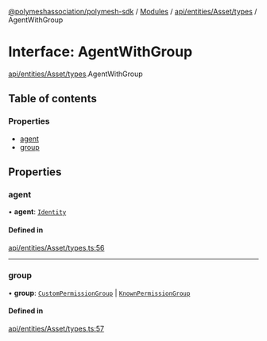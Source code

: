 [@polymeshassociation/polymesh-sdk](../README.md) / [Modules](../modules.md) / [api/entities/Asset/types](../modules/api_entities_Asset_types.md) / AgentWithGroup

# Interface: AgentWithGroup

[api/entities/Asset/types](../modules/api_entities_Asset_types.md).AgentWithGroup

## Table of contents

### Properties

- [agent](api_entities_Asset_types.AgentWithGroup.md#agent)
- [group](api_entities_Asset_types.AgentWithGroup.md#group)

## Properties

### agent

• **agent**: [`Identity`](../classes/api_entities_Identity.Identity.md)

#### Defined in

[api/entities/Asset/types.ts:56](https://github.com/PolymathNetwork/polymesh-sdk/blob/31dfa0dc/src/api/entities/Asset/types.ts#L56)

___

### group

• **group**: [`CustomPermissionGroup`](../classes/api_entities_CustomPermissionGroup.CustomPermissionGroup.md) \| [`KnownPermissionGroup`](../classes/api_entities_KnownPermissionGroup.KnownPermissionGroup.md)

#### Defined in

[api/entities/Asset/types.ts:57](https://github.com/PolymathNetwork/polymesh-sdk/blob/31dfa0dc/src/api/entities/Asset/types.ts#L57)
